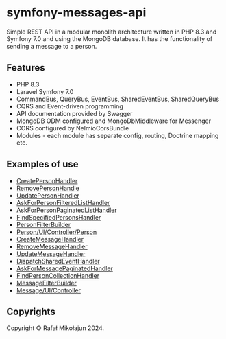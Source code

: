 # symfony-messages-api

Simple REST API in a modular monolith architecture written in PHP 8.3 and Symfony 7.0 and using the MongoDB database. It has the functionality of sending a message to a person.

## Features

* PHP 8.3
* Laravel Symfony 7.0
* CommandBus, QueryBus, EventBus, SharedEventBus, SharedQueryBus
* CQRS and Event-driven programming
* API documentation provided by Swagger
* MongoDB ODM configured and MongoDbMiddleware for Messenger
* CORS configured by NelmioCorsBundle
* Modules - each module has separate config, routing, Doctrine mapping etc.

## Examples of use

* [CreatePersonHandler](./src/Module/Person/Application/Interaction/Command/CreatePerson/Handler/CreatePersonHandler.php)
* [RemovePersonHandle](./src/Module/Person/Application/Interaction/Command/RemovePerson/Handler/RemovePersonHandler.php)
* [UpdatePersonHandler](./src/Module/Person/Application/Interaction/Command/UpdatePerson/Handler/UpdatePersonHandler.php)
* [AskForPersonFilteredListHandler](./src/Module/Person/Application/Interaction/Query/AskForPersonFilteredList/Handler/AskForPersonFilteredListHandler.php)
* [AskForPersonPaginatedListHandler](./src/Module/Person/Application/Interaction/Query/AskForPersonPaginatedList/Handler/AskForPersonPaginatedListHandler.php)
* [FindSpecifiedPersonsHandler](./src/Module/Person/Application/Interaction/Query/FindSpecifiedPersons/Handler/FindSpecifiedPersonsHandler.php)
* [PersonFilterBuilder](./src/Module/Person/Application/Filter/PersonFilter/PersonFilterBuilder.php)
* [Person/UI/Controller/Person](./src/Module/Person/UI/Controller/Person)
* [CreateMessageHandler](./src/Module/Message/Application/Interaction/Command/CreateMessage/Handler/CreateMessageHandler.php)
* [RemoveMessageHandler](./src/Module/Message/Application/Interaction/Command/RemoveMessage/Handler/RemoveMessageHandler.php)
* [UpdateMessageHandler](./src/Module/Message/Application/Interaction/Command/UpdateMessage/Handler/UpdateMessageHandler.php)
* [DispatchSharedEventHandler](./src/Module/Message/Application/Interaction/Event/MessageCreated/Handler/DispatchSharedEventHandler.php)
* [AskForMessagePaginatedHandler](./src/Module/Message/Application/Interaction/Query/AskForMessagePaginatedList/Handler/AskForMessagePaginatedHandler.php)
* [FindPersonCollectionHandler](./src/Module/Message/Application/Interaction/Query/FindPersonCollection/Handler/FindPersonCollectionHandler.php)
* [MessageFilterBuilder](./src/Module/Message/Application/Filter/MessageFilter/MessageFilterBuilder.php)
* [Message/UI/Controller](./src/Module/Message/UI/Controller)

## Copyrights

Copyright © Rafał Mikołajun 2024.
